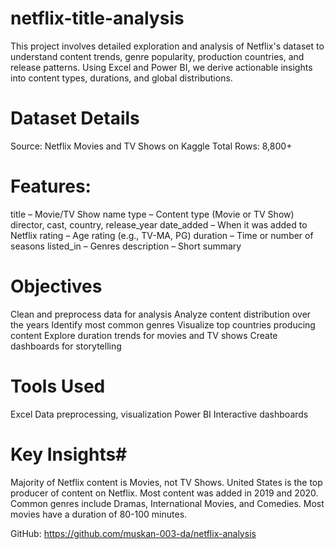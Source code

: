 # netflix-title-analysis
This project involves detailed exploration and analysis of Netflix's dataset to understand content trends, genre popularity, production countries, and release patterns. Using Excel and Power BI, we derive actionable insights into content types, durations, and global distributions.

# Dataset Details
Source: Netflix Movies and TV Shows on Kaggle
Total Rows: 8,800+

# Features:
title – Movie/TV Show name
type – Content type (Movie or TV Show)
director, cast, country, release_year
date_added – When it was added to Netflix
rating – Age rating (e.g., TV-MA, PG)
duration – Time or number of seasons
listed_in – Genres
description – Short summary

# Objectives

Clean and preprocess data for analysis
Analyze content distribution over the years
Identify most common genres
Visualize top countries producing content
Explore duration trends for movies and TV shows
Create dashboards for storytelling

# Tools Used
Excel
Data preprocessing, visualization
Power BI
Interactive dashboards

# Key Insights# 

Majority of Netflix content is Movies, not TV Shows.
United States is the top producer of content on Netflix.
Most content was added in 2019 and 2020.
Common genres include Dramas, International Movies, and Comedies.
Most movies have a duration of 80-100 minutes.

GitHub: https://github.com/muskan-003-da/netflix-analysis
